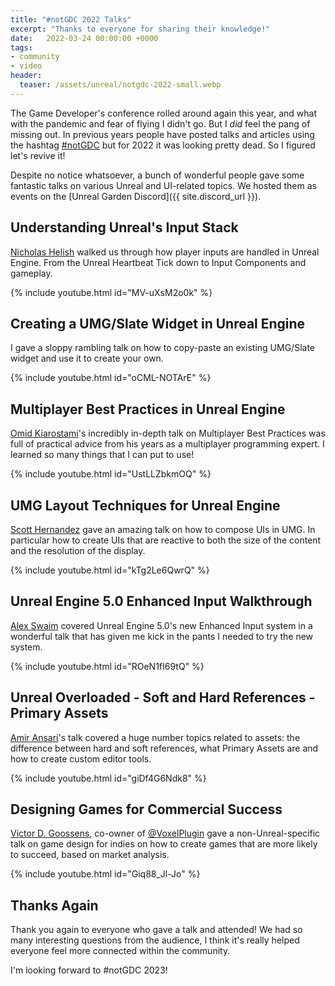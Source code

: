 ```yaml
---
title: "#notGDC 2022 Talks"
excerpt: "Thanks to everyone for sharing their knowledge!"
date:   2022-03-24 00:00:00 +0000
tags:
- community
- video
header:
  teaser: /assets/unreal/notgdc-2022-small.webp
---
```


The Game Developer's conference rolled around again this year, and what with
the pandemic and fear of flying I didn't go. But I _did_ feel the pang of
missing out. In previous years people have posted talks and articles using the
hashtag [#notGDC](https://twitter.com/hashtag/notGDC) but for 2022 it was
looking pretty dead. So I figured let's revive it!

Despite no notice whatsoever, a bunch of wonderful people gave some fantastic
talks on various Unreal and UI-related topics. We hosted them as events on 
the [Unreal Garden Discord]({{ site.discord_url }}).


## Understanding Unreal's Input Stack

[Nicholas Helish](https://twitter.com/oldsiren) walked us through how player inputs
are handled in Unreal Engine. From the Unreal Heartbeat Tick down to Input
Components and gameplay.

{% include youtube.html id="MV-uXsM2o0k" %}

## Creating a UMG/Slate Widget in Unreal Engine

I gave a sloppy rambling talk on how to copy-paste an existing UMG/Slate widget
and use it to create your own.

{% include youtube.html id="oCML-NOTArE" %}

## Multiplayer Best Practices in Unreal Engine

[Omid Kiarostami](https://twitter.com/heyomidk)'s incredibly in-depth
talk on Multiplayer Best Practices was full of practical advice from his
years as a multiplayer programming expert. I learned so many things that I can
put to use!

{% include youtube.html id="UstLLZbkmOQ" %}

## UMG Layout Techniques for Unreal Engine

[Scott Hernandez](https://twitter.com/superscott597) gave an amazing talk on
how to compose UIs in UMG. In particular how to create UIs that are reactive to
both the size of the content and the resolution of the display.

{% include youtube.html id="kTg2Le6QwrQ" %}

## Unreal Engine 5.0 Enhanced Input Walkthrough

[Alex Swaim](https://twitter.com/phoenixashes) covered Unreal Engine 5.0's new
Enhanced Input system in a wonderful talk that has given me kick in the pants
I needed to try the new system.

{% include youtube.html id="ROeN1fI69tQ" %}



## Unreal Overloaded - Soft and Hard References - Primary Assets

[Amir Ansari](https://twitter.com/AmirAnsari09)'s talk covered a huge number
topics related to assets: the difference between hard and soft references, what
Primary Assets are and how to create custom editor tools.

{% include youtube.html id="giDf4G6Ndk8" %}


## Designing Games for Commercial Success

[Victor D. Goossens](https://twitter.com/Mr4Goosey), co-owner of
[@VoxelPlugin](https://twitter.com/VoxelPlugin) gave a non-Unreal-specific talk
on game design for indies on how to create games that are more likely to
succeed, based on market analysis.

{% include youtube.html id="Giq88_Jl-Jo" %}



## Thanks Again

Thank you again to everyone who gave a talk and attended! We had so many
interesting questions from the audience, I think it's really helped everyone
feel more connected within the community.

I'm looking forward to #notGDC 2023!
